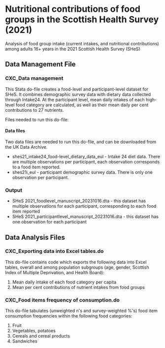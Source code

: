 # Nutritional contributions of food groups in the Scottish Health Survey (2021)
Analysis of food group intake (current intakes, and nutritional contributions) among adults 16+ years in the 2021 Scottish Health Survey (SHeS)

## Data Management File

### CXC_Data management
This Stata do-file creates a food-level and participant-level dataset for SHeS. It combines demographic survey data with dietary data collected through Intake24. At the participant level, mean daily intakes of each high-level food category are calculated, as well as their mean daily per cent contributions to 27 nutrients.

Files needed to run this do-file:
#### Data files
Two data files are needed to run this do-file, and can be downloaded from the UK Data Archive.
- shes21_intake24_food-level_dietary_data_eul - Intake 24 diet data. There are multiple observations per participant, each observation corresponds to a food item reported.
- shes21i_eul - participant demographic survey data. There is only one observation per participant.

### Output
- SHeS 2021_foodlevel_manuscript_20231016.dta - this dataset has multiple observations for each participant, corresponding to each food item reported
- SHeS 2021_participantlevel_manuscript_20231016.dta - this dataset has one observation for each participant

## Data Analysis Files
### CXC_Exporting data into Excel tables.do
This do-file contains code which exports the following data into Excel tables, overall and among population subgroups (age, gender, Scottish Index of Multiple Deprivation, and Health Board): 
1) Mean daily intake of each food category per capita
2) Mean per cent contributions of nutrient intakes from food groups

### CXC_Food items frequency of consumption.do
This do-file tabulates (unweighted n's and survey-weighted %'s) food item consumption frequencies within the following food categories:
1) Fruit
2) Vegetables, potatoes
3) Cereals and cereal products
4) Sandwiches
